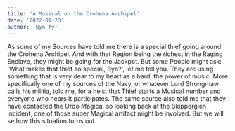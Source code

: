 ```yaml
---
title: 'A Musical on the Crohena Archipel'
date: '2022-01-23'
author: 'Byn`fy'
---
```


As some of my Sources have told me there is a special thief going around 
the Crohena Archipel. And with that Region being the richest in the 
Raging Enclave, they might be going for the Jackpot. But some People might 
ask: 'What makes that thief so special, Byn?', let me tell you. They are 
using something that is very dear to my heart as a bard, the power of music.
More specifically one of my sources of the Navy, or whatever Lord Strongmaw 
calls his militia, told me, for a heist that Thief starts a Musical number 
and everyone who hears it participates. The same source also told me that they have contacted the
Ordo Magica, so looking back at the Skipperglen incident, one of those super 
Magical artifact might be involved. But we will se how this situation turns out.